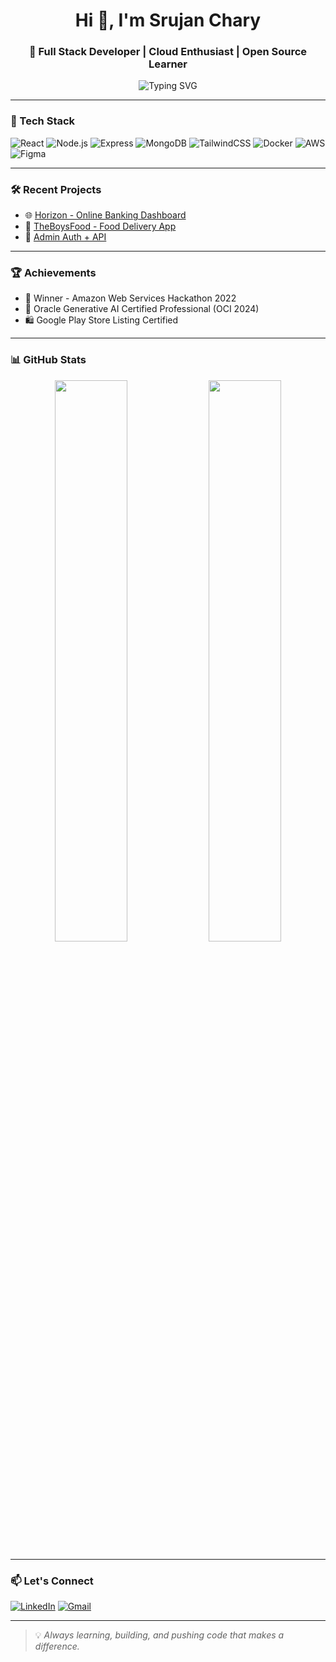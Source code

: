 <h1 align="center">Hi 👋, I'm Srujan Chary</h1>
<h3 align="center">🚀 Full Stack Developer | Cloud Enthusiast | Open Source Learner</h3>

<p align="center">
  <img src="https://readme-typing-svg.demolab.com?font=Fira+Code&duration=3000&pause=500&center=true&vCenter=true&width=435&lines=Building+real-world+projects;Exploring+cloud+%26+DevOps;Passionate+about+Open+Source" alt="Typing SVG" />
</p>

---

### 🧰 Tech Stack

![React](https://img.shields.io/badge/-React-61DAFB?logo=react&logoColor=white&style=flat-square)
![Node.js](https://img.shields.io/badge/-Node.js-339933?logo=node.js&logoColor=white&style=flat-square)
![Express](https://img.shields.io/badge/-Express-black?logo=express&logoColor=white&style=flat-square)
![MongoDB](https://img.shields.io/badge/-MongoDB-47A248?logo=mongodb&logoColor=white&style=flat-square)
![TailwindCSS](https://img.shields.io/badge/-TailwindCSS-38B2AC?logo=tailwind-css&logoColor=white&style=flat-square)
![Docker](https://img.shields.io/badge/-Docker-2496ED?logo=docker&logoColor=white&style=flat-square)
![AWS](https://img.shields.io/badge/-AWS-232F3E?logo=amazon-aws&logoColor=white&style=flat-square)
![Figma](https://img.shields.io/badge/-Figma-F24E1E?logo=figma&logoColor=white&style=flat-square)

---

### 🛠 Recent Projects

- 🌐 [Horizon - Online Banking Dashboard](https://github.com/SrujanChary-2003/banking)
- 🍔 [TheBoysFood - Food Delivery App](https://github.com/SrujanChary-2003/FoodOrderFrontEnd)
- 🔐 [Admin Auth + API](https://github.com/SrujanChary-2003/FoodOrderBackend)

---

### 🏆 Achievements

- 🥇 Winner - Amazon Web Services Hackathon 2022
- 📜 Oracle Generative AI Certified Professional (OCI 2024)
- 🛍️ Google Play Store Listing Certified

---

### 📊 GitHub Stats

<p align="center">
  <img src="https://github-readme-stats.vercel.app/api?username=SrujanChary-2003&show_icons=true&theme=github_dark" width="48%" />
  <img src="https://github-readme-streak-stats.herokuapp.com/?user=SrujanChary-2003&theme=github-dark-blue" width="48%" />
</p>

---

### 📫 Let's Connect
[![LinkedIn](https://img.shields.io/badge/-LinkedIn-0077B5?logo=linkedin&style=flat-square)](https://www.linkedin.com/in/3603ab262/)
[![Gmail](https://img.shields.io/badge/-Gmail-D14836?logo=gmail&logoColor=white&style=flat-square)](mailto:padakantisrujanchary@gmail.com)

---

> 💡 *Always learning, building, and pushing code that makes a difference.*

